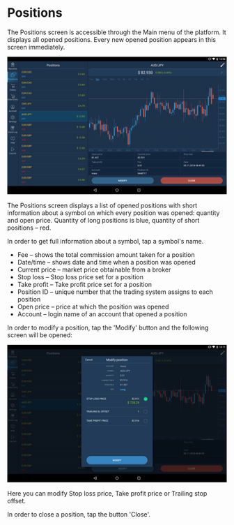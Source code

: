 # Positions

The Positions screen is accessible through the Main menu of the platform. It displays all opened positions. Every new opened position appears in this screen immediately.

![](../../../.gitbook/assets/pozicii1.png)

The Positions screen displays a list of opened positions with short information about a symbol on which every position was opened: quantity and open price. Quantity of long positions is blue, quantity of short positions – red.

In order to get full information about a symbol, tap a symbol's name.

* Fee – shows the total commission amount taken for a position
* Date/time – shows date and time when a position was opened
* Current price – market price obtainable from a broker
* Stop loss – Stop loss price set for a position
* Take profit – Take profit price set for a position
* Position ID – unique number that the trading system assigns to each position
* Open price – price at which the position was opened
* Account – login name of an account that opened a position

In order to modify a position, tap the 'Modify' button and the following screen will be opened:

![](../../../.gitbook/assets/pzicii-2modifai.png)

Here you can modify Stop loss price, Take profit price or Trailing stop offset.

In order to close a position, tap the button 'Close'.
